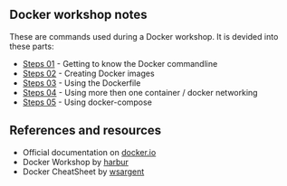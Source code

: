 ## Docker workshop notes

These are commands used during a Docker workshop. It is devided into these parts:

 * [Steps 01](./steps01.md) - Getting to know the Docker commandline 
 * [Steps 02](./steps02.md) - Creating Docker images
 * [Steps 03](./steps03.md) - Using the Dockerfile
 * [Steps 04](./steps04.md) - Using more then one container / docker networking
 * [Steps 05](./steps05.md) - Using docker-compose


 ## References and resources

  * Official documentation on [docker.io](https://docs.docker.com/)
  * Docker Workshop by [harbur](https://github.com/harbur/docker-workshop.git)
  * Docker CheatSheet by [wsargent](https://github.com/wsargent/docker-cheat-sheet)
